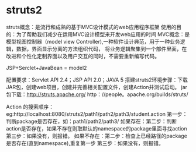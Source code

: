 # struts2

struts概念：是流行和成熟的基于MVC设计模式的web应用程序框架
      使用的目的：为了帮助我们减少在运用MVC设计模型来开发web应用的时间
MVC概念：是模型视图控制器（model view Controller),一种软件设计典范，用于一种业务逻辑，数据，界面显示分离的方法组织代码，
         将业务逻辑聚集到一个部件里面，在改进和个性化定制界面以及用户交互的同时，不需要重新编写代码。

JSP+Serclet+JavaBean = model2
 
 配置要求：Servlet API 2.4；JSP API 2.0；JAVA 5
 搭建struts2环境步骤：下载JAR包，创建web项目，创建并完善相关配置文件，创建Action并测试启动。
 jar包下载：http://struts.apache.org/
           http：//people。apache.org/builds/struts/
           
 Action 的搜索顺序：
        eg:http://localhost:8080/struts2/path1/path2/path3/student.action
        第一步：判断package是否存在，如：path1/path2/path3/
        如果存在：第二步：判断action是否存在，如果不存在则取默认的namespace的package里面寻找action
                 第三步：如果没有，则报错。
        如果不存在：第二步：检查上已经路径的package是否存在(直到namespace),重复第一步
                   第三步：如果没有，则报错。
